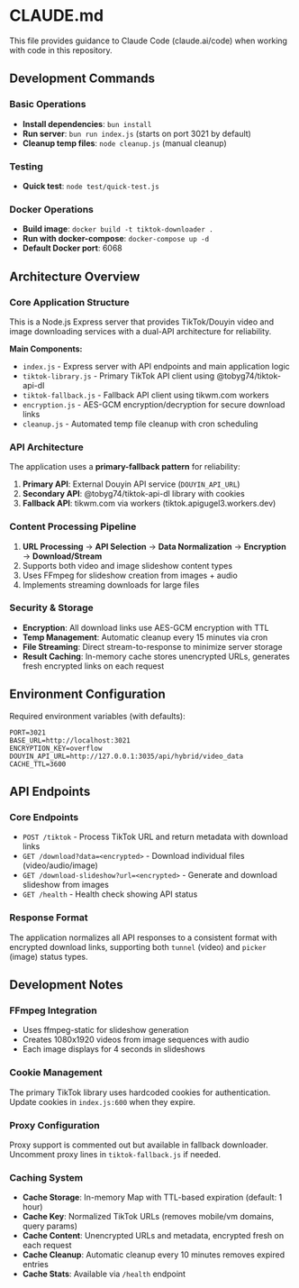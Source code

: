 # CLAUDE.md

This file provides guidance to Claude Code (claude.ai/code) when working with code in this repository.

## Development Commands

### Basic Operations
- **Install dependencies**: `bun install`
- **Run server**: `bun run index.js` (starts on port 3021 by default)
- **Cleanup temp files**: `node cleanup.js` (manual cleanup)

### Testing
- **Quick test**: `node test/quick-test.js`

### Docker Operations
- **Build image**: `docker build -t tiktok-downloader .`
- **Run with docker-compose**: `docker-compose up -d`
- **Default Docker port**: 6068

## Architecture Overview

### Core Application Structure
This is a Node.js Express server that provides TikTok/Douyin video and image downloading services with a dual-API architecture for reliability.

**Main Components:**
- `index.js` - Express server with API endpoints and main application logic
- `tiktok-library.js` - Primary TikTok API client using @tobyg74/tiktok-api-dl
- `tiktok-fallback.js` - Fallback API client using tikwm.com workers
- `encryption.js` - AES-GCM encryption/decryption for secure download links
- `cleanup.js` - Automated temp file cleanup with cron scheduling

### API Architecture
The application uses a **primary-fallback pattern** for reliability:
1. **Primary API**: External Douyin API service (`DOUYIN_API_URL`)
2. **Secondary API**: @tobyg74/tiktok-api-dl library with cookies
3. **Fallback API**: tikwm.com via workers (tiktok.apigugel3.workers.dev)

### Content Processing Pipeline
1. **URL Processing** → **API Selection** → **Data Normalization** → **Encryption** → **Download/Stream**
2. Supports both video and image slideshow content types
3. Uses FFmpeg for slideshow creation from images + audio
4. Implements streaming downloads for large files

### Security & Storage
- **Encryption**: All download links use AES-GCM encryption with TTL
- **Temp Management**: Automatic cleanup every 15 minutes via cron
- **File Streaming**: Direct stream-to-response to minimize server storage
- **Result Caching**: In-memory cache stores unencrypted URLs, generates fresh encrypted links on each request

## Environment Configuration

Required environment variables (with defaults):
```
PORT=3021
BASE_URL=http://localhost:3021
ENCRYPTION_KEY=overflow
DOUYIN_API_URL=http://127.0.0.1:3035/api/hybrid/video_data
CACHE_TTL=3600
```

## API Endpoints

### Core Endpoints
- `POST /tiktok` - Process TikTok URL and return metadata with download links
- `GET /download?data=<encrypted>` - Download individual files (video/audio/image)
- `GET /download-slideshow?url=<encrypted>` - Generate and download slideshow from images
- `GET /health` - Health check showing API status

### Response Format
The application normalizes all API responses to a consistent format with encrypted download links, supporting both `tunnel` (video) and `picker` (image) status types.

## Development Notes

### FFmpeg Integration
- Uses ffmpeg-static for slideshow generation
- Creates 1080x1920 videos from image sequences with audio
- Each image displays for 4 seconds in slideshows

### Cookie Management
The primary TikTok library uses hardcoded cookies for authentication. Update cookies in `index.js:600` when they expire.

### Proxy Configuration
Proxy support is commented out but available in fallback downloader. Uncomment proxy lines in `tiktok-fallback.js` if needed.

### Caching System
- **Cache Storage**: In-memory Map with TTL-based expiration (default: 1 hour)
- **Cache Key**: Normalized TikTok URLs (removes mobile/vm domains, query params)
- **Cache Content**: Unencrypted URLs and metadata, encrypted fresh on each request
- **Cache Cleanup**: Automatic cleanup every 10 minutes removes expired entries
- **Cache Stats**: Available via `/health` endpoint